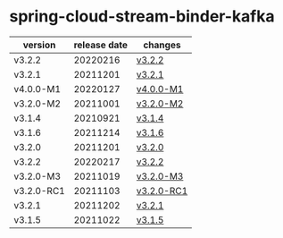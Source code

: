 # spring-cloud-stream-binder-kafka	


|version|release date|changes|
|---|---|---|
|v3.2.2|20220216|[v3.2.2](./v3.2.2-20220216.md)|
|v3.2.1|20211201|[v3.2.1](./v3.2.1-20211201.md)|
|v4.0.0-M1|20220127|[v4.0.0-M1](./v4.0.0-M1-20220127.md)|
|v3.2.0-M2|20211001|[v3.2.0-M2](./v3.2.0-M2-20211001.md)|
|v3.1.4|20210921|[v3.1.4](./v3.1.4-20210921.md)|
|v3.1.6|20211214|[v3.1.6](./v3.1.6-20211214.md)|
|v3.2.0|20211201|[v3.2.0](./v3.2.0-20211201.md)|
|v3.2.2|20220217|[v3.2.2](./v3.2.2-20220217.md)|
|v3.2.0-M3|20211019|[v3.2.0-M3](./v3.2.0-M3-20211019.md)|
|v3.2.0-RC1|20211103|[v3.2.0-RC1](./v3.2.0-RC1-20211103.md)|
|v3.2.1|20211202|[v3.2.1](./v3.2.1-20211202.md)|
|v3.1.5|20211022|[v3.1.5](./v3.1.5-20211022.md)|

